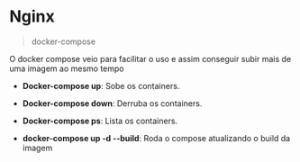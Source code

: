 # Nginx

> docker-compose

O docker compose veio para facilitar o uso e assim conseguir subir mais de uma imagem ao mesmo tempo

- **Docker-compose up**: Sobe os containers.

- **Docker-compose down**: Derruba os containers.

- **Docker-compose ps**: Lista os containers.

- **docker-compose up -d --build**: Roda o compose atualizando o build da imagem
